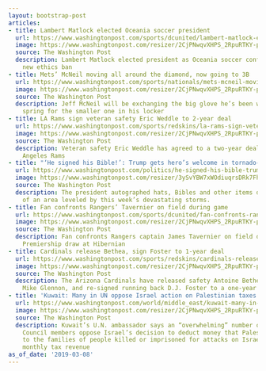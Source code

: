 ```yaml
---
layout: bootstrap-post
articles:
- title: Lambert Matlock elected Oceania soccer president
  url: https://www.washingtonpost.com/sports/dcunited/lambert-matlock-elected-oceania-soccer-president/2019/03/08/35edf922-41fd-11e9-85ad-779ef05fd9d8_story.html
  image: https://www.washingtonpost.com/resizer/2CjPNwqvXHPS_2RpuRTKY-p3eVo=/1484x0/www.washingtonpost.com/pb/resources/img/twp-social-share.png
  source: The Washington Post
  description: Lambert Matlock elected president as Oceania soccer confederation faces
    new ethics ban
- title: Mets’ McNeil moving all around the diamond, now going to 3B
  url: https://www.washingtonpost.com/sports/nationals/mets-mcneil-moving-all-around-the-diamond-now-going-to-3b/2019/03/08/83e024e0-41fb-11e9-85ad-779ef05fd9d8_story.html
  image: https://www.washingtonpost.com/resizer/2CjPNwqvXHPS_2RpuRTKY-p3eVo=/1484x0/www.washingtonpost.com/pb/resources/img/twp-social-share.png
  source: The Washington Post
  description: Jeff McNeil will be exchanging the big glove he’s been wearing this
    spring for the smaller one in his locker
- title: LA Rams sign veteran safety Eric Weddle to 2-year deal
  url: https://www.washingtonpost.com/sports/redskins/la-rams-sign-veteran-safety-eric-weddle-to-2-year-deal/2019/03/08/625e7c22-41fb-11e9-85ad-779ef05fd9d8_story.html
  image: https://www.washingtonpost.com/resizer/2CjPNwqvXHPS_2RpuRTKY-p3eVo=/1484x0/www.washingtonpost.com/pb/resources/img/twp-social-share.png
  source: The Washington Post
  description: Veteran safety Eric Weddle has agreed to a two-year deal with the Los
    Angeles Rams
- title: "‘He signed his Bible!’: Trump gets hero’s welcome in tornado-ravaged Alabama"
  url: https://www.washingtonpost.com/politics/he-signed-his-bible-trump-gets-heros-welcome-in-tornado-ravaged-alabama/2019/03/08/9e502634-41b7-11e9-a0d3-1210e58a94cf_story.html
  image: https://www.washingtonpost.com/resizer/3ySvYBW7xWOdiuqrsDRk7FhUbus=/1484x0/arc-anglerfish-washpost-prod-washpost.s3.amazonaws.com/public/VZSVWRSB7II6TIGTCIIOLCUUZ4.jpg
  source: The Washington Post
  description: The president autographed hats, Bibles and other items during a tour
    of an area leveled by this week’s devastating storms.
- title: Fan confronts Rangers’ Tavernier on field during game
  url: https://www.washingtonpost.com/sports/dcunited/fan-confronts-rangers-tavernier-on-field-during-game/2019/03/08/1804e274-41fb-11e9-85ad-779ef05fd9d8_story.html
  image: https://www.washingtonpost.com/resizer/2CjPNwqvXHPS_2RpuRTKY-p3eVo=/1484x0/www.washingtonpost.com/pb/resources/img/twp-social-share.png
  source: The Washington Post
  description: Fan confronts Rangers captain James Tavernier on field during 1-1 Scottish
    Premiership draw at Hibernian
- title: Cardinals release Bethea, sign Foster to 1-year deal
  url: https://www.washingtonpost.com/sports/redskins/cardinals-release-bethea-sign-foster-to-1-year-deal/2019/03/08/94d56c20-41fa-11e9-85ad-779ef05fd9d8_story.html
  image: https://www.washingtonpost.com/resizer/2CjPNwqvXHPS_2RpuRTKY-p3eVo=/1484x0/www.washingtonpost.com/pb/resources/img/twp-social-share.png
  source: The Washington Post
  description: The Arizona Cardinals have released safety Antoine Bethea and quarterback
    Mike Glennon, and re-signed running back D.J. Foster to a one-year deal
- title: 'Kuwait: Many in UN oppose Israel action on Palestinian taxes'
  url: https://www.washingtonpost.com/world/middle_east/kuwait-many-in-un-oppose-israel-action-on-palestinian-taxes/2019/03/08/8e468a6a-41fa-11e9-85ad-779ef05fd9d8_story.html
  image: https://www.washingtonpost.com/resizer/2CjPNwqvXHPS_2RpuRTKY-p3eVo=/1484x0/www.washingtonpost.com/pb/resources/img/twp-social-share.png
  source: The Washington Post
  description: Kuwait’s U.N. ambassador says an “overwhelming” number of Security
    Council members oppose Israel’s decision to deduct money that Palestinians transfer
    to the families of people killed or imprisoned for attacks on Israel from their
    monthly tax revenue
as_of_date: '2019-03-08'
---
```


